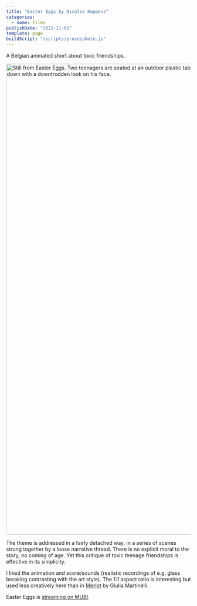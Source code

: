 ```yaml
---
title: "Easter Eggs by Nicolas Keppens"
categories:
  - name: films
publishDate: "2022-11-01"
template: page
buildScript: "/scripts/processNote.js"
---
```


A Belgian animated short about toxic friendships.

<img width="1280" height="720" style="aspect-ratio:1280/720;height:auto;" src="https://www.themoviedb.org/t/p/original/yeTYvSubiRU8OTfQ7VCb1PJbbHN.jpg" alt="Still from Easter Eggs. Two teenagers are seated at an outdoor plastic table having milkshakes. Kevin, on the left, looks away at something happening offscreen. On the right, Jason looks down with a downtrodden look on his face." />

The theme is addressed in a fairly detached way, in a series of scenes strung together by a loose narrative thread. There is no explicit moral to the story, no coming of age. Yet this critique of toxic teenage friendships is effective in its simplicity.

I liked the animation and score/sounds (realistic recordings of e.g. glass breaking contrasting with the art style). The 1:1 aspect ratio is interesting but used less creatively here than in [Merlot](https://vimeo.com/356409246) by Giulia Martinelli.

Easter Eggs is [streaming on MUBI](https://mubi.com/films/easter-eggs-2020).
